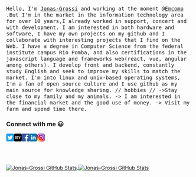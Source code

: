 
<p>
  <!-- <img src="https://raw.githubusercontent.com/Jonas-Grossi/Jonas-Grossi/master/img/github.gif" width=100>
  <br><br> -->
  <samp>
    Hello, I'm <a href="https://facebook.com/jonasgrossi">Jonas-Grossi</a> and working at the moment <a href="https://emcomp.com.br/">@Emcomp </a>.But I'm in the market in the information technology area for over 10 years,I already worked in support,
concert and with development. I am interested in both hardware and software, I have my own projects on my github and I collaborate with interesting projects that I find
on the Web.
I have a degree in Computer Science from the federal institute campus Rio Pomba, and also certifications in the javascript language and frameworks
web(react, vue, angular among others). I develop front and backend, constantly study English and seek to improve my skills to match the market.
I'm into linux and unix-based operating systems, I'm a fan of open source culture and I use github as my main source for knowledge sharing.
   // hobbies //
->Stay close to my family and my animals.
-> I am interested in the financial market and the good use of money.
-> Visit my farm and spend time there.
  </samp>
</p>

### Connect with me :smiley:
<a href="https://twitter.com/jonasgrossi">
  <img align="left" alt="Jonas Grossi Twitter" width="21px" src="https://raw.githubusercontent.com/edent/SuperTinyIcons/099dc12b59179d07d534069bc8551718f786d91a/images/svg/twitter.svg" />
</a>
<a href="https://dev.to/jonasgrossi">
  <img align="left" alt="Jonas Grossi DEV" width="21px" src="https://raw.githubusercontent.com/edent/SuperTinyIcons/099dc12b59179d07d534069bc8551718f786d91a/images/svg/dev_to.svg" />
</a>
<a href="https://facebook.com/jonasgrossi">
  <img align="left" alt="Jonas Grossi Facebook" width="21px" src="https://github.com/Jonas-Grossi/Jonas-Grossi/blob/main/img/face.png" />
</a>
<a href="https://www.linkedin.com/in/jonas-grossi-03249a200">
  <img align="left" alt="Jonas Grossi Linkdin" width="21px" src="https://raw.githubusercontent.com/edent/SuperTinyIcons/099dc12b59179d07d534069bc8551718f786d91a/images/svg/linkedin.svg" />
</a>
<a href="https://www.instagram.com/jonas_grossi/">
  <img align="left" alt="Jonas Grossi Instagram" width="21px" src="https://github.com/Jonas-Grossi/Jonas-Grossi/blob/main/img/instagram.png" />
</a>

<br/><br/>
<p align="center">
<!--<img alt="spotify" width="235px" src="https://spotify-github-profile.vercel.app/api/view?uid=315az42hka7jwtwpck3polrmtvwa&cover_image=false" /> -->
</p>
<br/><br/>
<a href="https://github.com/Jonas-Grossi">
  <img align="center" src="https://github-readme-stats.vercel.app/api/top-langs/?username=Jonas-Grossi&hide=html&title_color=ffffff&text_color=ffffff&icon_color=2bbc8a&bg_color=1F2937" alt="Jonas-Grossi GitHub Stats"/>
</a>

<a href="https://github.com/Jonas-Grossi">
  <img align="center" src="https://github-readme-stats.vercel.app/api?username=Jonas-Grossi&show_icons=true&line_height=27&count_private=true&title_color=ffffff&text_color=c9cacc&icon_color=14B8A6&bg_color=1F2937" alt="Jonas-Grossi GitHub Stats"/>
</a>


<!--  ![visitors](https://visitor-badge.glitch.me/badge?page_id=coderjojo/coderjojo) -->

<!-- ![ViewCount](https://views.whatilearened.today/views/github/coderjojo/views.svg) -->

